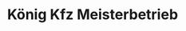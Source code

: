 ---
title: "König Kfz Meisterbetrieb"
url: /hamburg/koenig-kfz-meisterbetrieb/
shop: Autowerkstatt
---